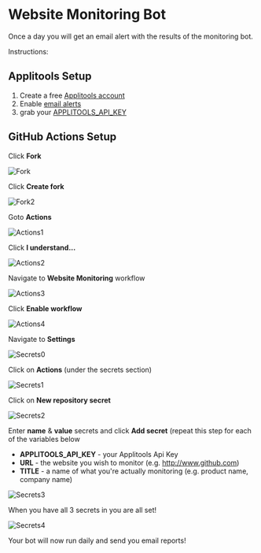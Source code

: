 # Website Monitoring Bot

Once a day you will get an email alert with the results of the monitoring bot.

Instructions:

## Applitools Setup

1. Create a free [Applitools account](https://applitools.com)
2. Enable [email alerts](https://applitools.com/docs/features/batch-completion-email-integration.html)
3. grab your [APPLITOOLS_API_KEY](https://applitools.com/docs/topics/overview/obtain-api-key.html)

## GitHub Actions Setup

Click **Fork**

![Fork](https://user-images.githubusercontent.com/20506018/183772885-7d774432-a5ec-49c4-a070-ded0be3573c0.png)

Click **Create fork**

![Fork2](https://user-images.githubusercontent.com/20506018/183772989-faf82fc5-c99e-40e0-86f7-e72b507c1c57.png)

Goto **Actions**

![Actions1](https://user-images.githubusercontent.com/20506018/183773085-d3559338-366a-4a12-9f56-dd0cdd00e633.png)

Click **I understand...**

![Actions2](https://user-images.githubusercontent.com/20506018/183773126-afd65a28-4c92-4083-9e28-e00630f6e9da.png)

Navigate to **Website Monitoring** workflow

![Actions3](https://user-images.githubusercontent.com/20506018/183773192-9b12193e-78b3-4019-9e65-125bdd43107b.png)

Click **Enable workflow**

![Actions4](https://user-images.githubusercontent.com/20506018/183773234-8a1fdde9-cc42-4ac7-812a-0ac9cd3fea19.png)

Navigate to **Settings**

![Secrets0](https://user-images.githubusercontent.com/20506018/183773349-eb73907b-43ea-452e-9474-dade6fb03e3d.png)

Click on **Actions** (under the secrets section)

![Secrets1](https://user-images.githubusercontent.com/20506018/183773600-be470a02-4e91-4e05-acc3-65348a2a60a7.png)

Click on **New repository secret**

![Secrets2](https://user-images.githubusercontent.com/20506018/183773660-ce4ddcda-8e2c-4d18-bf84-ccaa501e50b6.png)

Enter **name** & **value** secrets and click **Add secret** (repeat this step for each of the variables below
  - **APPLITOOLS_API_KEY** - your Applitools Api Key
  - **URL** - the website you wish to monitor (e.g. http://www.github.com)
  - **TITLE** - a name of what you're actually monitoring (e.g. product name, company name)
  
![Secrets3](https://user-images.githubusercontent.com/20506018/183773719-43cb88cd-b731-48f8-83f3-57949e153163.png)

When you have all 3 secrets in you are all set!

![Secrets4](https://user-images.githubusercontent.com/20506018/183773899-823350f3-7b19-45d4-b05d-dc64dce3ab31.png)

Your bot will now run daily and send you email reports!

